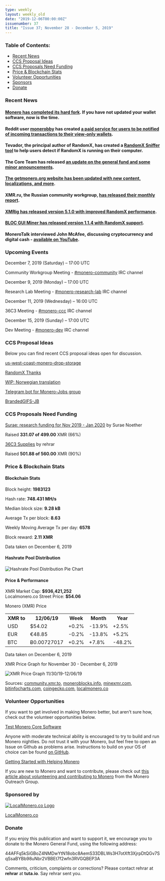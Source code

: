 ```yaml
---
type: weekly
layout: weekly_old
date: "2019-12-06T00:00:00Z"
issuenumber: 37
title: "Issue 37; November 28 - December 5, 2019"
---
```


<h3>Table of Contents:</h3>
<ul class="contents">
    <li><a href="#news">Recent News</a></li>
    <li><a href="#ideas">CCS Proposal Ideas</a></li>
    <li><a href="#proposals">CCS Proposals Need Funding</a></li>
    <li><a href="#stats">Price & Blockchain Stats</a></li>
    <li><a href="#volunteer">Volunteer Opportunities</a></li>
    <li><a href="#sponsor">Sponsors</a></li>
    <li><a href="#donate">Donate</a></li>
</ul>

<h3 id="news">Recent News</h3>

<div class="newsbyte">
    <h4><a href="https://web.getmonero.org/2019/11/12/monero-0.15-released.html" target="_blank">Monero has completed its hard fork</a>. If you have not updated your wallet software, now is the time.
    </h4>
</div>

<div class="newsbyte">
    <h4>Reddit user <a href="https://www.reddit.com/user/monerobby" target="_blank">monerobby</a> has created <a href="https://xmrnotify.com/" target="_blank">a paid service for users to be notified of incoming transactions to their view-only wallets</a>.
    </h4>
</div>

<div class="newsbyte">
    <h4>Tevador, the principal author of RandomX, has created a <a href="https://github.com/tevador/randomx-sniffer" target="_blank">RandomX Sniffer tool</a> to help users detect if RandomX is running on their computer.
    </h4>
</div>

<div class="newsbyte">
    <h4>The Core Team has released <a href="https://web.getmonero.org/2019/12/03/core-team-general-fund.html" target="_blank">an update on the general fund and some minor announcements</a>.
    </h4>
</div>

<div class="newsbyte">
    <h4><a href="https://www.reddit.com/r/Monero/comments/e6j5v3/getmoneroorg_updated_blog_posts_and_announcements/" target="_blank">The getmonero.org website has been updated with new content, localizations, and more</a>.
    </h4>
</div>

<div class="newsbyte">
    <h4>XMR.ru, the Russian community workgroup, <a href="https://www.reddit.com/r/Monero/comments/e5hp4u/xmrrureport_november/" target="_blank">has released their monthly report</a>.
    </h4>
</div>

<div class="newsbyte">
    <h4><a href="https://github.com/xmrig/xmrig/releases/tag/v5.1.0" target="_blank">XMRig has released version 5.1.0 with improved RandomX performance</a>.
    </h4>
</div>

<div class="newsbyte">
    <h4><a href="https://www.reddit.com/r/Monero/comments/e5gg0m/bloc_gui_miner_v114_update_now_support_new/" target="_blank">BLOC GUI Miner has released version 1.1.4 with RandomX support</a>.
    </h4>
</div>

<div class="newsbyte">
    <h4>MoneroTalk interviewed John McAfee, discussing cryptocurrency and digital cash - <a href="https://youtu.be/pZJAu0aNez8" target="_blank">available on YouTube</a>.
    </h4>
</div>


<h3 id="events">Upcoming Events</h3>

<div class="event">
    <p class="date" markdown="1">December 7, 2019 (Saturday) – 17:00 UTC</p>
    <p markdown="1">Community Workgroup Meeting - <a href="irc://chat.freenode.net/#monero-community" target="_blank">#monero-community</a> IRC channel</p>
</div>

<div class="event">
    <p class="date" markdown="1">December 9, 2019 (Monday) – 17:00 UTC</p>
    <p markdown="1">Research Lab Meeting - <a href="irc://chat.freenode.net/#monero-research-lab" target="_blank">#monero-research-lab</a> IRC channel</p>
</div>

<div class="event">
    <p class="date" markdown="1">December 11, 2019 (Wednesday) – 16:00 UTC</p>
    <p markdown="1">36C3 Meeting - <a href="irc://chat.freenode.net/#monero-ccc" target="_blank">#monero-ccc</a> IRC channel</p>
</div>

<div class="event">
    <p class="date" markdown="1">December 15, 2019 (Sunday) – 17:00 UTC</p>
    <p markdown="1">Dev Meeting - <a href="irc://chat.freenode.net/#monero-dev" target="_blank">#monero-dev</a> IRC channel</p>
</div>

<h3 id="ideas">CCS Proposal Ideas</h3>

<p>Below you can find recent CCS proposal ideas open for discussion.</p>

<div class="proposal">
<p><a href="https://repo.getmonero.org/monero-project/ccs-proposals/merge_requests/108" target="_blank">us-west-coast-monero-drop-storage</a></p>
</div>

<div class="proposal">
<p><a href="https://repo.getmonero.org/monero-project/ccs-proposals/merge_requests/107" target="_blank">RandomX Thanks</a></p>
</div>

<div class="proposal">
<p><a href="https://repo.getmonero.org/monero-project/ccs-proposals/merge_requests/102" target="_blank">WIP: Norwegian translation</a></p>
</div>

<div class="proposal">
<p><a href="https://repo.getmonero.org/monero-project/ccs-proposals/merge_requests/91" target="_blank">Telegram bot for Monero-Jobs group</a></p>
</div>

<div class="proposal">
<p><a href="https://repo.getmonero.org/monero-project/ccs-proposals/merge_requests/88" target="_blank">BrandedGIFS-JB</a></p>
</div>

<h3 id="proposals">CCS Proposals Need Funding</h3>

<div class="proposal">
    <p><a href="https://ccs.getmonero.org/proposals/surae-q4-funding-2019.html" target="_blank">Surae: research funding for Nov 2019 - Jan 2020</a> by Surae Noether</p>
    <p>Raised <b>331.07 of 499.00</b> XMR (66%)</p>
</div>

<div class="proposal">
    <p><a href="https://ccs.getmonero.org/proposals/36c3.html" target="_blank">36C3 Supplies</a> by rehrar</p>
    <p>Raised <b>501.88 of 560.00</b> XMR (90%)</p>
</div>

<h3 id="stats">Price & Blockchain Stats</h3>

<h4 class="stat">Blockchain Stats</h4>

<div class="bcstats">
    <p>Block height: <b>1983123</b></p>
    <p>Hash rate: <b>748.431 MH/s</b></p>
    <p>Median block size: <b>9.28 kB</b></p>
    <p>Average Tx per block: <b>8.63</b></p>
    <p>Weekly Moving Average Tx per day: <b>6578</b></p>
    <p>Block reward: <b>2.11 XMR</b></p>
</div>
<p class="note">Data taken on December 6, 2019</p>

<h4 class="stat">Hashrate Pool Distribution</h4>
<p><img src="/img/hashrate-pool-distribution-1206.png" alt="Hashrate Pool Distribution Pie Chart"/></p>

<h4 class="stat">Price & Performance</h4>

<div class="price-intro">XMR Market Cap: <b>$936,421,252</b><br>Localmonero.co Street Price: <b>$54.06</b></div>

<p class="table-title">Monero (XMR) Price</p>
<table class="price-table">
  <tr class="row1">
    <th>XMR to</th>
    <th>12/06/19</th>
    <th>Week</th>
    <th>Month</th>
    <th>Year</th>
  </tr>
  <tr>
    <td data-th="XMR to">USD</td>
    <td data-th="12/06/19">$54.02</td>
    <td data-th="Week" class="green">+0.2%</td>
    <td data-th="Month" class="red">-13.9%</td>
    <td data-th="Year" class="green">+2.5%</td>
  </tr>
  <tr class="row3">
    <td data-th="XMR to">EUR</td>
    <td data-th="12/06/19">€48.85</td>
    <td data-th="Week" class="red">-0.2%</td>
    <td data-th="Month" class="red">-13.8%</td>
    <td data-th="Year" class="green">+5.2%</td>
  </tr>
  <tr>
    <td data-th="XMR to">BTC</td>
    <td data-th="12/06/19">Ƀ0.00727017</td>
    <td data-th="Week" class="green">+0.2%</td>
    <td data-th="Month" class="green">+7.8%</td>
    <td data-th="Year" class="red">-48.2%</td>
  </tr>
</table>
<p class="note">Data taken on December 6, 2019</p>

<p class="table-title">XMR Price Graph for November 30 - December 6, 2019</p>

![XMR Price Graph 11/30/19-12/06/19](/img/weekly-chart-1206.png "XMR Price Graph 11/30/19-12/06/19") 

Sources: <a href="https://community.xmr.to/explorer/mainnet/" target="_blank">community.xmr.to</a>, <a href="https://moneroblocks.info/stats/transaction-stats" target="_blank">moneroblocks.info</a>, <a href="https://minexmr.com/pools.html" target="_blank">minexmr.com</a>, <a href="https://bitinfocharts.com/monero/" target="_blank">bitinfocharts.com</a>, <a href="https://www.coingecko.com/" target="_blank">coingecko.com</a>, <a href="https://localmonero.co/" target="_blank">localmonero.co</a>

<h3 id="volunteer">Volunteer Opportunities</h3>

<p>If you want to get involved in making Monero better, but aren’t sure how, check out the volunteer opportunities below.</p>

<div class="newsbyte">
    <p class="date"><a href="https://github.com/monero-project/monero" target="_blank">Test Monero Core Software</a></p>
    <p>Anyone with moderate technical ability is encouraged to try to build and run Monero nightlies. Do not trust it with your Monero, but feel free to open an Issue on Github as problems arise. Instructions to build on your OS of choice can be found <a href="https://github.com/monero-project/monero#compiling-monero-from-source" target="_blank">on GitHub</a>. </p>
</div>

<div class="newsbyte">
    <p class="date"><a href="https://github.com/monero-project/monero" target="_blank">Getting Started with Helping Monero</a></p>
    <p>If you are new to Monero and want to contribute, please check out <a href="https://www.monerooutreach.org/stories/getting-started-helping-monero.php" target="_blank">this article about volunteering and contributing to Monero</a> from the Monero Outreach Group. </p>
</div>

<h3 id="sponsor">Sponsored by</h3>

<p><a href="https://localmonero.co/" target="_blank"><img src="/img/localmonero-logo.png" alt="LocalMonero.co Logo" class="localmonero"></a></p>

<p class="text-center"><a href="https://localmonero.co/" target="_blank">LocalMonero.co</a></p>

<h3 id="donate">Donate</h3>

<p markdown="1">If you enjoy this publication and want to support it, we encourage you to donate to the Monero General Fund, using the following address:</p>

<p class="address" markdown="1">44AFFq5kSiGBoZ4NMDwYtN18obc8AemS33DBLWs3H7otXft3XjrpDtQGv7SqSsaBYBb98uNbr2VBBEt7f2wfn3RVGQBEP3A</p>

<!--p><a href="monero:44AFFq5kSiGBoZ4NMDwYtN18obc8AemS33DBLWs3H7otXft3XjrpDtQGv7SqSsaBYBb98uNbr2VBBEt7f2wfn3RVGQBEP3A" class="qr"><img src="/img/donate-monero.png"></a></p-->

Comments, criticism, complaints or corrections? Please contact rehrar at **rehrar** at **tuta.io**. Say rehrar sent you.